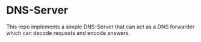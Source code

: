 # DNS-Server
This repo implements a simple DNS-Server that can act as a DNS forwarder which can 
decode requests and encode answers.